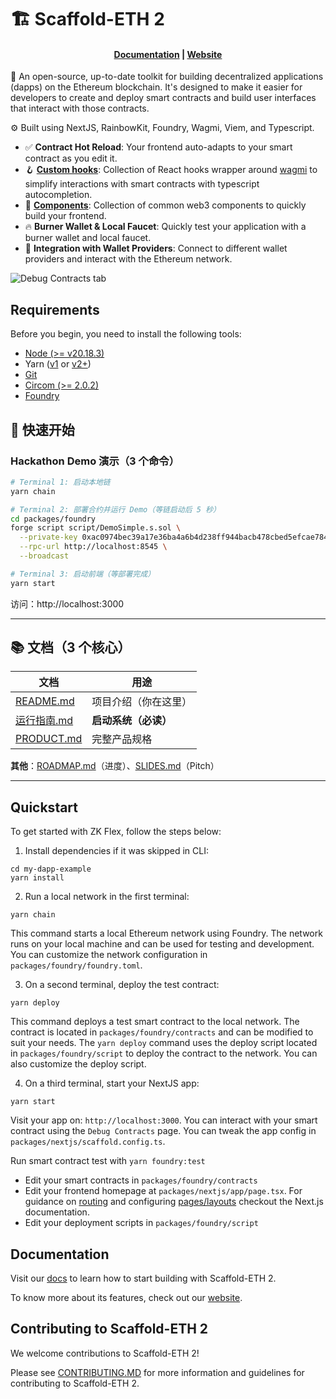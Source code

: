 # 🏗 Scaffold-ETH 2

<h4 align="center">
  <a href="https://docs.scaffoldeth.io">Documentation</a> |
  <a href="https://scaffoldeth.io">Website</a>
</h4>

🧪 An open-source, up-to-date toolkit for building decentralized applications (dapps) on the Ethereum blockchain. It's designed to make it easier for developers to create and deploy smart contracts and build user interfaces that interact with those contracts.

⚙️ Built using NextJS, RainbowKit, Foundry, Wagmi, Viem, and Typescript.

- ✅ **Contract Hot Reload**: Your frontend auto-adapts to your smart contract as you edit it.
- 🪝 **[Custom hooks](https://docs.scaffoldeth.io/hooks/)**: Collection of React hooks wrapper around [wagmi](https://wagmi.sh/) to simplify interactions with smart contracts with typescript autocompletion.
- 🧱 [**Components**](https://docs.scaffoldeth.io/components/): Collection of common web3 components to quickly build your frontend.
- 🔥 **Burner Wallet & Local Faucet**: Quickly test your application with a burner wallet and local faucet.
- 🔐 **Integration with Wallet Providers**: Connect to different wallet providers and interact with the Ethereum network.

![Debug Contracts tab](https://github.com/scaffold-eth/scaffold-eth-2/assets/55535804/b237af0c-5027-4849-a5c1-2e31495cccb1)

## Requirements

Before you begin, you need to install the following tools:

- [Node (>= v20.18.3)](https://nodejs.org/en/download/)
- Yarn ([v1](https://classic.yarnpkg.com/en/docs/install/) or [v2+](https://yarnpkg.com/getting-started/install))
- [Git](https://git-scm.com/downloads)
- [Circom (>= 2.0.2)](https://docs.circom.io/getting-started/installation/)
- [Foundry](https://book.getfoundry.sh/getting-started/installation)

## 🚀 快速开始

### Hackathon Demo 演示（3 个命令）

```bash
# Terminal 1: 启动本地链
yarn chain

# Terminal 2: 部署合约并运行 Demo（等链启动后 5 秒）
cd packages/foundry
forge script script/DemoSimple.s.sol \
  --private-key 0xac0974bec39a17e36ba4a6b4d238ff944bacb478cbed5efcae784d7bf4f2ff80 \
  --rpc-url http://localhost:8545 \
  --broadcast

# Terminal 3: 启动前端（等部署完成）
yarn start
```

访问：http://localhost:3000

---

## 📚 文档（3 个核心）

| 文档 | 用途 |
|------|------|
| [README.md](README.md) | 项目介绍（你在这里）|
| [运行指南.md](运行指南.md) | **启动系统（必读）** |
| [PRODUCT.md](PRODUCT.md) | 完整产品规格 |

**其他**：[ROADMAP.md](ROADMAP.md)（进度）、[SLIDES.md](SLIDES.md)（Pitch）

---

## Quickstart

To get started with ZK Flex, follow the steps below:

1. Install dependencies if it was skipped in CLI:

```
cd my-dapp-example
yarn install
```

2. Run a local network in the first terminal:

```
yarn chain
```

This command starts a local Ethereum network using Foundry. The network runs on your local machine and can be used for testing and development. You can customize the network configuration in `packages/foundry/foundry.toml`.

3. On a second terminal, deploy the test contract:

```
yarn deploy
```

This command deploys a test smart contract to the local network. The contract is located in `packages/foundry/contracts` and can be modified to suit your needs. The `yarn deploy` command uses the deploy script located in `packages/foundry/script` to deploy the contract to the network. You can also customize the deploy script.

4. On a third terminal, start your NextJS app:

```
yarn start
```

Visit your app on: `http://localhost:3000`. You can interact with your smart contract using the `Debug Contracts` page. You can tweak the app config in `packages/nextjs/scaffold.config.ts`.

Run smart contract test with `yarn foundry:test`

- Edit your smart contracts in `packages/foundry/contracts`
- Edit your frontend homepage at `packages/nextjs/app/page.tsx`. For guidance on [routing](https://nextjs.org/docs/app/building-your-application/routing/defining-routes) and configuring [pages/layouts](https://nextjs.org/docs/app/building-your-application/routing/pages-and-layouts) checkout the Next.js documentation.
- Edit your deployment scripts in `packages/foundry/script`


## Documentation

Visit our [docs](https://docs.scaffoldeth.io) to learn how to start building with Scaffold-ETH 2.

To know more about its features, check out our [website](https://scaffoldeth.io).

## Contributing to Scaffold-ETH 2

We welcome contributions to Scaffold-ETH 2!

Please see [CONTRIBUTING.MD](https://github.com/scaffold-eth/scaffold-eth-2/blob/main/CONTRIBUTING.md) for more information and guidelines for contributing to Scaffold-ETH 2.